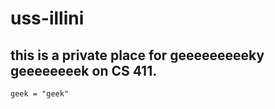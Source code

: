 # uss-illini

## this is a private place for geeeeeeeeeky geeeeeeeek on CS 411.
```
geek = "geek"
```

